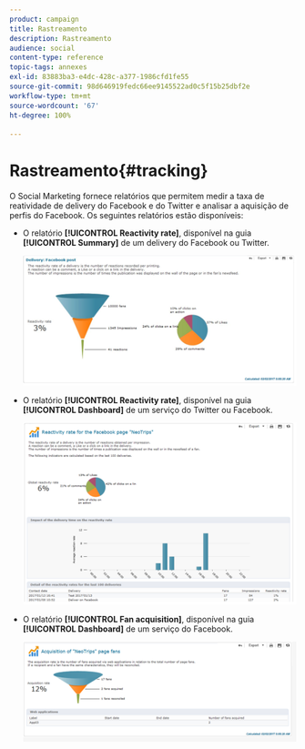 ```yaml
---
product: campaign
title: Rastreamento
description: Rastreamento
audience: social
content-type: reference
topic-tags: annexes
exl-id: 83883ba3-e4dc-428c-a377-1986cfd1fe55
source-git-commit: 98d646919fedc66ee9145522ad0c5f15b25dbf2e
workflow-type: tm+mt
source-wordcount: '67'
ht-degree: 100%

---
```


# Rastreamento{#tracking}

O Social Marketing fornece relatórios que permitem medir a taxa de reatividade de delivery do Facebook e do Twitter e analisar a aquisição de perfis do Facebook. Os seguintes relatórios estão disponíveis:

* O relatório **[!UICONTROL Reactivity rate]**, disponível na guia **[!UICONTROL Summary]** de um delivery do Facebook ou Twitter.

   ![](assets/social_report_3.png)

* O relatório **[!UICONTROL Reactivity rate]**, disponível na guia **[!UICONTROL Dashboard]** de um serviço do Twitter ou Facebook.

   ![](assets/social_report_2.png)

* O relatório **[!UICONTROL Fan acquisition]**, disponível na guia **[!UICONTROL Dashboard]** de um serviço do Facebook.

   ![](assets/social_report_1.png)
